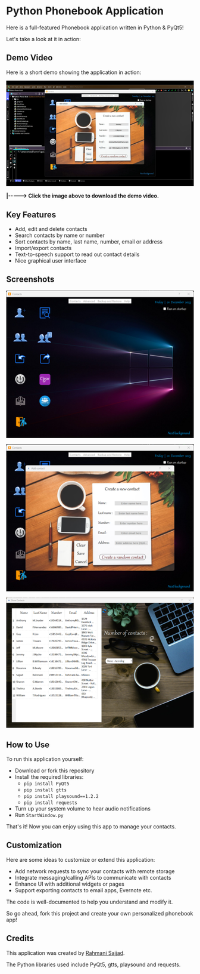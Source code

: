 # Python Phonebook Application 

Here is a full-featured Phonebook application written in Python & PyQt5! 

Let's take a look at it in action:

## Demo Video

Here is a short demo showing the application in action:

[![App Demo Video](github-files/Python-Phone-Book-image4.png)](https://github.com/RahmaniSajjad/Python-GUI-Phone-Book/blob/main/github-files/Python-Phone-Book.mp4?raw=true)

**|-----> Click the image above to download the demo video.**

## Key Features

- Add, edit and delete contacts
- Search contacts by name or number
- Sort contacts by name, last name, number, email or address  
- Import/export contacts
- Text-to-speech support to read out contact details
- Nice graphical user interface

## Screenshots

![Main Window](github-files/Python-Phone-Book-image1.png)

![Add Contact](github-files/Python-Phone-Book-image2.png)

![Contacts List](github-files/Python-Phone-Book-image3.png)

## How to Use

To run this application yourself:

- Download or fork this repository  
- Install the required libraries:
  - `pip install PyQt5`
  - `pip install gtts`
  - `pip install playsound==1.2.2` 
  - `pip install requests`
- Turn up your system volume to hear audio notifications 
- Run `StartWindow.py`

That's it! Now you can enjoy using this app to manage your contacts.

## Customization

Here are some ideas to customize or extend this application:

- Add network requests to sync your contacts with remote storage
- Integrate messaging/calling APIs to communicate with contacts
- Enhance UI with additional widgets or pages  
- Support exporting contacts to email apps, Evernote etc.

The code is well-documented to help you understand and modify it.

So go ahead, fork this project and create your own personalized phonebook app!

## Credits

This application was created by [Rahmani Sajjad](https://github.com/RahmaniSajjad).

The Python libraries used include PyQt5, gtts, playsound and requests.

